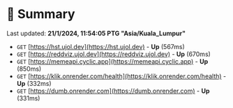 # 📖 Summary
Last updated: **21/1/2024, 11:54:05 PTG "Asia/Kuala_Lumpur"**

- `GET` [https://hst.ujol.dev](https://hst.ujol.dev) - **Up** (567ms)
- `GET` [https://reddviz.ujol.dev](https://reddviz.ujol.dev) - **Up** (670ms)
- `GET` [https://memeapi.cyclic.app](https://memeapi.cyclic.app) - **Up** (850ms)
- `GET` [https://klik.onrender.com/health](https://klik.onrender.com/health) - **Up** (332ms)
- `GET` [https://dumb.onrender.com](https://dumb.onrender.com) - **Up** (331ms)
